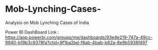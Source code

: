 # Mob-Lynching-Cases-
Analysis on Mob Lynching Cases of India

Power BI DashBoard Link : https://app.powerbi.com/groups/me/dashboards/93e4e219-747a-49cc-9940-b19b3c9378fa?ctid=9f1ba2bd-f8ab-4bab-b82a-8e9b5938f497
